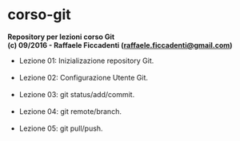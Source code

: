# corso-git
<strong>Repository per lezioni corso Git</strong>
<br>
<strong>(c) 09/2016 - Raffaele Ficcadenti (<a href="mailto:raffaele.ficcadenti@gmail.com">raffaele.ficcadenti@gmail.com</a>) </strong>
<ul>
  <li>Lezione 01: Inizializazione repository Git.</li>
  <br>
  <li>Lezione 02: Configurazione Utente Git.</li>
  <br>
  <li>Lezione 03: git status/add/commit.</li>
  <br>
  <li>Lezione 04: git remote/branch.</li>
  <br>
  <li>Lezione 05: git pull/push.</li>
</ul>
